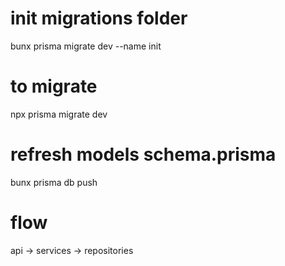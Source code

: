 # init migrations folder
bunx prisma migrate dev --name init

# to migrate
npx prisma migrate dev

# refresh models schema.prisma
bunx prisma db push

# flow
api -> services -> repositories